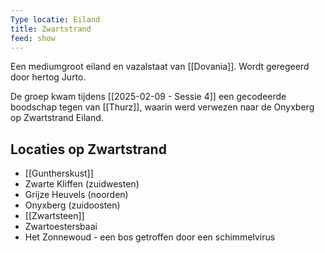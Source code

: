 ```yaml
---
Type locatie: Eiland
title: Zwartstrand
feed: show
---
```

Een mediumgroot eiland en vazalstaat van [[Dovania]]. Wordt geregeerd door hertog Jurto.

De groep kwam tijdens [[2025-02-09 - Sessie 4]] een gecodeerde boodschap tegen van [[Thurz]], waarin werd verwezen naar de Onyxberg op Zwartstrand Eiland.

## Locaties op Zwartstrand
- [[Guntherskust]]
- Zwarte Kliffen (zuidwesten)
- Grijze Heuvels (noorden)
- Onyxberg (zuidoosten)
- [[Zwartsteen]]
- Zwartoestersbaai
- Het Zonnewoud - een bos getroffen door een schimmelvirus